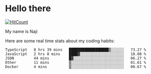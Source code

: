 # Hello there

[![HitCount](http://hits.dwyl.com/na-ji/na-ji.svg)](https://youtu.be/dQw4w9WgXcQ)

My name is Naji

Here are some real time stats about my coding habits:

<!--START_SECTION:waka-->
```text
TypeScript   8 hrs 39 mins   ██████████████████▒░░░░░░   73.27 % 
JavaScript   2 hrs 8 mins    ████▓░░░░░░░░░░░░░░░░░░░░   18.08 % 
JSON         44 mins         █▓░░░░░░░░░░░░░░░░░░░░░░░   06.27 % 
Other        11 mins         ▒░░░░░░░░░░░░░░░░░░░░░░░░   01.61 % 
Docker       4 mins          ▒░░░░░░░░░░░░░░░░░░░░░░░░   00.67 % 
```
<!--END_SECTION:waka-->
